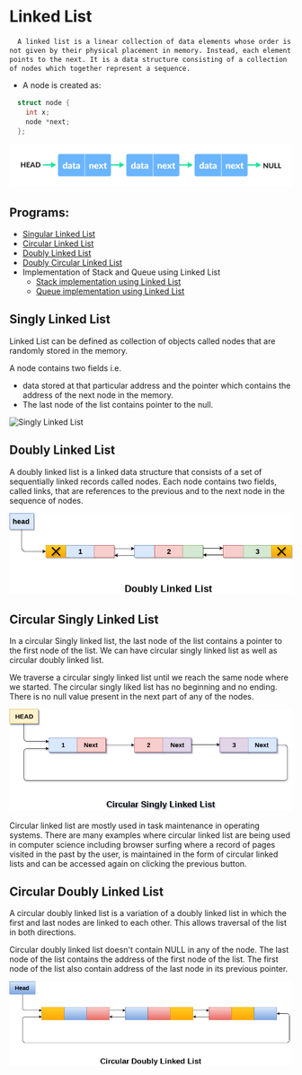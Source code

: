 # Linked List

```README
  A linked list is a linear collection of data elements whose order is not given by their physical placement in memory. Instead, each element points to the next. It is a data structure consisting of a collection of nodes which together represent a sequence.
```

- A node is created as:

```c++
  struct node {
    int x;
    node *next;
  };
```

![Linked List](images/linkedlist.png)

## Programs:

- [Singular Linked List](https://github.com/sthsuyash/CSIT_Labs/blob/main/3rd_Semester/DSA/Lab5/singlyLinkedList.cpp)
- [Circular Linked List](https://github.com/sthsuyash/CSIT_Labs/blob/main/3rd_Semester/DSA/Lab5/circularLinkedList.cpp)
- [Doubly Linked List](https://github.com/sthsuyash/CSIT_Labs/blob/main/3rd_Semester/DSA/Lab5/doublyLinkedList.cpp)
- [Doubly Circular Linked List](https://github.com/sthsuyash/CSIT_Labs/blob/main/3rd_Semester/DSA/Lab5/doublyCircularLinkedList.cpp)
- Implementation of Stack and Queue using Linked List
  - [Stack implementation using Linked List](https://github.com/sthsuyash/CSIT_Labs/blob/main/3rd_Semester/DSA/Lab5/stackUsingLinkedList.cpp)
  - [Queue implementation using Linked List](https://github.com/sthsuyash/CSIT_Labs/blob/main/3rd_Semester/DSA/Lab5/queueUsingLinkedList.cpp)

## Singly Linked List

Linked List can be defined as collection of objects called nodes that are randomly stored in the memory.

A node contains two fields i.e.

- data stored at that particular address and the pointer which contains the address of the next node in the memory.
- The last node of the list contains pointer to the null.

![Singly Linked List](images/singlyll.png)

## Doubly Linked List

A doubly linked list is a linked data structure that consists of a set of sequentially linked records called nodes. Each node contains two fields, called links, that are references to the previous and to the next node in the sequence of nodes.

![Doubly Linked List](images/doublyll.png)

## Circular Singly Linked List

In a circular Singly linked list, the last node of the list contains a pointer to the first node of the list. We can have circular singly linked list as well as circular doubly linked list.

We traverse a circular singly linked list until we reach the same node where we started. The circular singly liked list has no beginning and no ending. There is no null value present in the next part of any of the nodes.

![Circular Linked List](images/ccl.png)

Circular linked list are mostly used in task maintenance in operating systems. There are many examples where circular linked list are being used in computer science including browser surfing where a record of pages visited in the past by the user, is maintained in the form of circular linked lists and can be accessed again on clicking the previous button.

## Circular Doubly Linked List

A circular doubly linked list is a variation of a doubly linked list in which the first and last nodes are linked to each other. This allows traversal of the list in both directions.

Circular doubly linked list doesn't contain NULL in any of the node. The last node of the list contains the address of the first node of the list. The first node of the list also contain address of the last node in its previous pointer.

![Circular Linked List](images/circularDoublyll.png)
